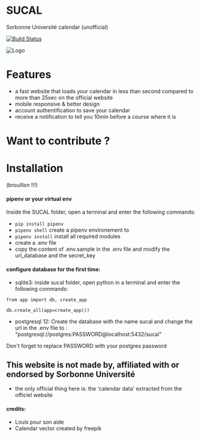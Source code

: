 # SUCAL
Sorbonne Université calendar (unofficial)

[![Build Status](https://travis-ci.com/AmineDjeghri/SUCAL.svg?branch=master)](https://travis-ci.com/AmineDjeghri/SUCAL)

![Logo](SUCAL/images/logo_1200.png?raw=true "Optional Title")
# Features
- a fast website that loads your calendar in less than second compared to more than 25sec on the official website
- mobile responsive & better design
- account authentification to save your calendar 
- receive a notification to tell you 10min before a course where it is


# Want to contribute ?

# Installation
(brouillon !!!)
#### pipenv or your virtual env
Inside the SUCAL folder, open a terminal and enter the following commands:
- `pip install pipenv`
- `pipenv shell` create a pipenv environement to 
- `pipenv install` install all required modules
- create a .env file
- copy the content of .env.sample in the .env file and modify the url_database and the secret_key 

#### configure database for the first time:
- sqlite3: inside sucal folder, open python in a terminal and enter the following commands:

`from app import db, create_app `

`db.create_all(app=create_app()) `

- postgresql 12: Create the database with the name sucal and change the url in the .env file to : "postgresql://postgres:PASSWORD@localhost:5432/sucal"

Don't forget to replace PASSWORD with your postgres password

## This website is not made by, affiliated with or endorsed by Sorbonne Université
- the only official thing here is:  the 'calendar data' extracted from the officiel website



#### credits:
- Louis pour son aide
- Calendar vector created by freepik
